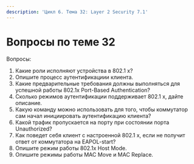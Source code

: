 ```yaml
---
description: 'Цикл 6. Тема 32: Layer 2 Security 7.1'
---
```


# Вопросы по теме 32

Вопросы:  
1. Какие роли исполняют устройства в 802.1 x?  
2. Опишите процесс аутентификациии клиента.  
3. Какие предварительные требования должны выполняться для успешной работы 802.1x Port-Based Authentication?  
4. Сколько режимов аутентификации поддерживает 802.1 x, дайте описание.  
5. Какую команду можно использовать для того, чтобы коммутатор сам начал инициировать аутентификацию клиента?  
6. Какой трафик пропускается на порту при состоянии порта Unauthorized?  
7. Как поведет себя клиент с настроенной 802.1 x, если не получит ответ от коммутатора на EAPOL-start?  
8. Опишите режим работы 802.1x Host Mode.  
9. Опишите режимы работы MAC Move и MAC Replace.

